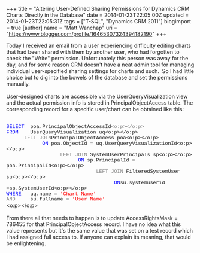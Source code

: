 +++
title = "Altering User-Defined Sharing Permissions for Dynamics CRM Charts Directly in the Database"
date = 2014-01-23T22:05:00Z
updated = 2014-01-23T22:05:31Z
tags = ["T-SQL", "Dynamics CRM 2011"]
blogimport = true 
[author]
	name = "Matt Wanchap"
	uri = "https://www.blogger.com/profile/16465307324394182190"
+++

Today I received an email from a user experiencing difficulty editing charts that had been shared with them by another user, who had forgotten to check the "Write" permission. Unfortunately this person was away for the day, and for some reason CRM doesn't have a neat admin tool for managing individual user-specified sharing settings for charts and such. &nbsp;So I had little choice but to dig into the bowels of the database and set the permissions manually.<br /><br />User-designed charts are accessible via the UserQueryVisualization view and the actual permission info is stored in PrincipalObjectAccess table. The corresponding record for a specific user/chart can be obtained like this:<br /><br /><div class="MsoNormal" style="margin-bottom: 0.0001pt;"><span style="color: blue; font-family: &quot;Courier New&quot;; font-size: 10.0pt; mso-no-proof: yes;">SELECT</span><span style="font-family: &quot;Courier New&quot;; font-size: 10.0pt; mso-no-proof: yes;">&nbsp; poa<span style="color: grey;">.</span>PrincipalObjectAccessId<span style="color: grey;"><o:p></o:p></span></span></div><div class="MsoNormal" style="margin-bottom: 0.0001pt;"><span style="color: blue; font-family: &quot;Courier New&quot;; font-size: 10.0pt; mso-no-proof: yes;">FROM</span><span style="font-family: &quot;Courier New&quot;; font-size: 10.0pt; mso-no-proof: yes;">&nbsp;&nbsp;&nbsp; UserQueryVisualization uq<o:p></o:p></span></div><div class="MsoNormal" style="margin-bottom: 0.0001pt;"><span style="font-family: &quot;Courier New&quot;; font-size: 10.0pt; mso-no-proof: yes;">&nbsp;&nbsp;&nbsp;&nbsp;&nbsp; <span style="color: grey;">LEFT</span> <span style="color: grey;">JOIN</span>PrincipalObjectAccess poa<o:p></o:p></span></div><div class="MsoNormal" style="margin-bottom: 0.0001pt;"><span style="font-family: &quot;Courier New&quot;; font-size: 10.0pt; mso-no-proof: yes;">&nbsp;&nbsp;&nbsp;&nbsp;&nbsp;&nbsp;&nbsp;&nbsp;&nbsp;&nbsp;&nbsp; <span style="color: blue;">ON</span> poa<span style="color: grey;">.</span>ObjectId <span style="color: grey;">=</span> uq<span style="color: grey;">.</span>UserQueryVisualizationId<o:p></o:p></span></div><div class="MsoNormal" style="margin-bottom: 0.0001pt;"><span style="font-family: &quot;Courier New&quot;; font-size: 10.0pt; mso-no-proof: yes;">&nbsp;&nbsp;&nbsp;&nbsp;&nbsp;&nbsp;&nbsp;&nbsp;&nbsp;&nbsp;&nbsp;&nbsp;&nbsp;&nbsp;&nbsp;&nbsp;&nbsp; <span style="color: grey;">LEFT</span> <span style="color: grey;">JOIN</span> SystemUserPrincipals sp<o:p></o:p></span></div><div class="MsoNormal" style="margin-bottom: 0.0001pt;"><span style="font-family: &quot;Courier New&quot;; font-size: 10.0pt; mso-no-proof: yes;">&nbsp;&nbsp;&nbsp;&nbsp;&nbsp;&nbsp;&nbsp;&nbsp;&nbsp;&nbsp;&nbsp;&nbsp;&nbsp;&nbsp;&nbsp;&nbsp;&nbsp;&nbsp;&nbsp;&nbsp;&nbsp;&nbsp;&nbsp; <span style="color: blue;">ON</span> sp<span style="color: grey;">.</span>PrincipalId <span style="color: grey;">=</span> poa<span style="color: grey;">.</span>PrincipalId<o:p></o:p></span></div><div class="MsoNormal" style="margin-bottom: 0.0001pt;"><span style="font-family: &quot;Courier New&quot;; font-size: 10.0pt; mso-no-proof: yes;">&nbsp;&nbsp;&nbsp;&nbsp;&nbsp;&nbsp;&nbsp;&nbsp;&nbsp;&nbsp;&nbsp;&nbsp;&nbsp;&nbsp;&nbsp;&nbsp;&nbsp;&nbsp;&nbsp;&nbsp;&nbsp;&nbsp;&nbsp;&nbsp;&nbsp;&nbsp;&nbsp;&nbsp;&nbsp; <span style="color: grey;">LEFT</span> <span style="color: grey;">JOIN</span> FilteredSystemUser su<o:p></o:p></span></div><div class="MsoNormal" style="margin-bottom: 0.0001pt;"><span style="font-family: &quot;Courier New&quot;; font-size: 10.0pt; mso-no-proof: yes;">&nbsp;&nbsp;&nbsp;&nbsp;&nbsp;&nbsp;&nbsp;&nbsp;&nbsp;&nbsp;&nbsp;&nbsp;&nbsp;&nbsp;&nbsp;&nbsp;&nbsp;&nbsp;&nbsp;&nbsp;&nbsp;&nbsp;&nbsp;&nbsp;&nbsp;&nbsp;&nbsp;&nbsp;&nbsp;&nbsp;&nbsp;&nbsp;&nbsp;&nbsp;&nbsp; <span style="color: blue;">ON</span>su<span style="color: grey;">.</span>systemuserid <span style="color: grey;">=</span>sp<span style="color: grey;">.</span>SystemUserId<o:p></o:p></span></div><div class="MsoNormal" style="margin-bottom: 0.0001pt;"><span style="color: blue; font-family: &quot;Courier New&quot;; font-size: 10.0pt; mso-no-proof: yes;">WHERE</span><span style="font-family: &quot;Courier New&quot;; font-size: 10.0pt; mso-no-proof: yes;">&nbsp; &nbsp;uq.name <span style="color: grey;">=</span> <span style="color: red;">'Chart Name'</span></span></div><div class="MsoNormal" style="margin-bottom: 0.0001pt;"><span style="color: grey; font-family: 'Courier New'; font-size: 10pt; line-height: 107%;">AND</span><span style="font-family: 'Courier New'; font-size: 10pt; line-height: 107%;">&nbsp;&nbsp;&nbsp;&nbsp;&nbsp;su<span style="color: grey;">.</span>fullname <span style="color: grey;">=</span> <span style="color: red;">'User Name'</span></span></div><div class="MsoNormal"><o:p></o:p></div><br />From there all that needs to happen is to update&nbsp;AccessRightsMask = 786455 for that PrincipalObjectAccess record. I have no idea what this value represents but it's the same value that was set on a test record which I had assigned full access to. If anyone can explain its meaning, that would be enlightening.
